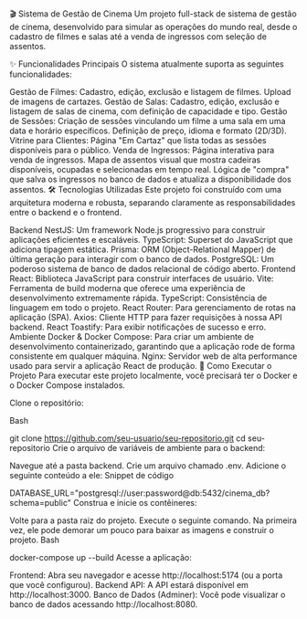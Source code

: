 🎬 Sistema de Gestão de Cinema
Um projeto full-stack de sistema de gestão de cinema, desenvolvido para simular as operações do mundo real, desde o cadastro de filmes e salas até a venda de ingressos com seleção de assentos.

✨ Funcionalidades Principais
O sistema atualmente suporta as seguintes funcionalidades:

Gestão de Filmes:
Cadastro, edição, exclusão e listagem de filmes.
Upload de imagens de cartazes.
Gestão de Salas:
Cadastro, edição, exclusão e listagem de salas de cinema, com definição de capacidade e tipo.
Gestão de Sessões:
Criação de sessões vinculando um filme a uma sala em uma data e horário específicos.
Definição de preço, idioma e formato (2D/3D).
Vitrine para Clientes:
Página "Em Cartaz" que lista todas as sessões disponíveis para o público.
Venda de Ingressos:
Página interativa para venda de ingressos.
Mapa de assentos visual que mostra cadeiras disponíveis, ocupadas e selecionadas em tempo real.
Lógica de "compra" que salva os ingressos no banco de dados e atualiza a disponibilidade dos assentos.
🛠️ Tecnologias Utilizadas
Este projeto foi construído com uma arquitetura moderna e robusta, separando claramente as responsabilidades entre o backend e o frontend.

Backend
NestJS: Um framework Node.js progressivo para construir aplicações eficientes e escaláveis.
TypeScript: Superset do JavaScript que adiciona tipagem estática.
Prisma: ORM (Object-Relational Mapper) de última geração para interagir com o banco de dados.
PostgreSQL: Um poderoso sistema de banco de dados relacional de código aberto.
Frontend
React: Biblioteca JavaScript para construir interfaces de usuário.
Vite: Ferramenta de build moderna que oferece uma experiência de desenvolvimento extremamente rápida.
TypeScript: Consistência de linguagem em todo o projeto.
React Router: Para gerenciamento de rotas na aplicação (SPA).
Axios: Cliente HTTP para fazer requisições à nossa API backend.
React Toastify: Para exibir notificações de sucesso e erro.
Ambiente
Docker & Docker Compose: Para criar um ambiente de desenvolvimento containerizado, garantindo que a aplicação rode de forma consistente em qualquer máquina.
Nginx: Servidor web de alta performance usado para servir a aplicação React de produção.
🚀 Como Executar o Projeto
Para executar este projeto localmente, você precisará ter o Docker e o Docker Compose instalados.

Clone o repositório:

Bash

git clone https://github.com/seu-usuario/seu-repositorio.git
cd seu-repositorio
Crie o arquivo de variáveis de ambiente para o backend:

Navegue até a pasta backend.
Crie um arquivo chamado .env.
Adicione o seguinte conteúdo a ele:
Snippet de código

DATABASE_URL="postgresql://user:password@db:5432/cinema_db?schema=public"
Construa e inicie os contêineres:

Volte para a pasta raiz do projeto.
Execute o seguinte comando. Na primeira vez, ele pode demorar um pouco para baixar as imagens e construir o projeto.
Bash

docker-compose up --build
Acesse a aplicação:

Frontend: Abra seu navegador e acesse http://localhost:5174 (ou a porta que você configurou).
Backend API: A API estará disponível em http://localhost:3000.
Banco de Dados (Adminer): Você pode visualizar o banco de dados acessando http://localhost:8080.